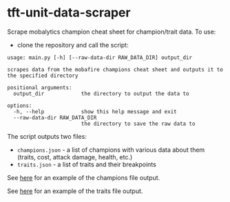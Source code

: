 # tft-unit-data-scraper
Scrape mobalytics champion cheat sheet for champion/trait data.
To use:
- clone the repository and call the script:
```
usage: main.py [-h] [--raw-data-dir RAW_DATA_DIR] output_dir

scrapes data from the mobafire champions cheat sheet and outputs it to the specified directory

positional arguments:
  output_dir            the directory to output the data to

options:
  -h, --help            show this help message and exit
  --raw-data-dir RAW_DATA_DIR
                        the directory to save the raw data to
```
The script outputs two files:
- `champions.json` - a list of champions with various data about them (traits, cost, attack damage, health, etc.)
- `traits.json` - a list of traits and their breakpoints

See [here](./examples/champs_1669231606.json) for an example of the champions file output.

See [here](./examples/traits_1669231606.json) for an example of the traits file output.

